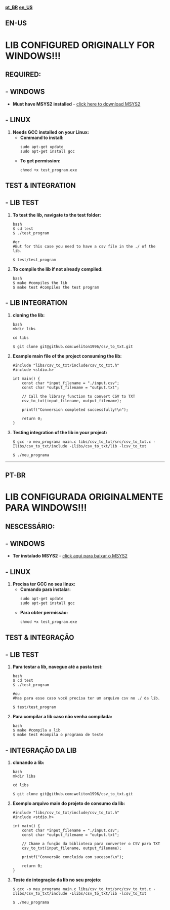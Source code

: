 **[pt_BR](#PT-BR)**
**[en_US](#EN-US)**
## EN-US
# LIB CONFIGURED ORIGINALLY FOR WINDOWS!!!

## REQUIRED:
## - WINDOWS
- **Must have MSYS2 installed**
    \- [click here to download MSYS2](https://www.msys2.org)

## - LINUX 
1. **Needs GCC installed on your Linux:**
    - **Command to install:**
        ```
        sudo apt-get update
        sudo apt-get install gcc
        ```
    - **To get permission:**
        ```
        chmod +x test_program.exe
        ```

## TEST & INTEGRATION
## - LIB TEST
1. **To test the lib, navigate to the test folder:**
     ```
     bash
    $ cd test
    $ ./test_program

    #or
    #But for this case you need to have a csv file in the ./ of the lib.

    $ test/test_program

    ```
2. **To compile the lib if not already compiled:**
    ```
    bash
    $ make #compiles the lib 
    $ make test #compiles the test program 

    ```
## - LIB INTEGRATION 

1. **cloning the lib:**
    ```
    bash
    mkdir libs

    cd libs

    $ git clone git@github.com:weliton1996/csv_to_txt.git

    ```

2. **Example main file of the project consuming the lib:**
    ```
    #include "libs/csv_to_txt/include/csv_to_txt.h"
    #include <stdio.h>

    int main() {
        const char *input_filename = "./input.csv";
        const char *output_filename = "output.txt";

        // Call the library function to convert CSV to TXT
        csv_to_txt(input_filename, output_filename);

        printf("Conversion completed successfully!\n");

        return 0; 
    }
    ```

3. **Testing integration of the lib in your project:**
    ```
    $ gcc -o meu_programa main.c libs/csv_to_txt/src/csv_to_txt.c -Ilibs/csv_to_txt/include -Llibs/csv_to_txt/lib -lcsv_to_txt

    $ ./meu_programa
    ```

____


## PT-BR
# LIB CONFIGURADA ORIGINALMENTE PARA WINDOWS!!!

## NESCESSÁRIO: 
## - WINDOWS
- **Ter instalado  MSYS2**
    \- [click aqui para baixar o MSYS2](https://www.msys2.org)

## - LINUX 
1. **Precisa ter GCC no seu linux:**
    - **Comando para instalar:**
        ```
        sudo apt-get update
        sudo apt-get install gcc
        ```
    - **Para obter permissão:**
        ```
        chmod +x test_program.exe
        ```
        
## TEST & INTEGRAÇÃO
## - LIB TEST
1. **Para testar a lib, navegue até a pasta test:**
     ```
     bash
    $ cd test
    $ ./test_program

    #ou
    #Mas para esse caso você precisa ter um arquivo csv no ./ da lib.

    $ test/test_program

    ```
2. **Para compilar a lib caso não venha compilada:**
    ```
    bash
    $ make #compila a lib 
    $ make test #compila o programa de teste 

    ```
## - INTEGRAÇÃO DA LIB 

1. **clonando a lib:**
    ```
    bash
    mkdir libs

    cd libs

    $ git clone git@github.com:weliton1996/csv_to_txt.git

    ```

2. **Exemplo arquivo main do projeto de consumo da lib:**
    ```
    #include "libs/csv_to_txt/include/csv_to_txt.h"
    #include <stdio.h>

    int main() {
        const char *input_filename = "./input.csv";
        const char *output_filename = "output.txt";

        // Chame a função da biblioteca para converter o CSV para TXT
        csv_to_txt(input_filename, output_filename);

        printf("Conversão concluída com sucesso!\n");

        return 0; 
    }
    ```

3. **Teste de integração da lib no seu projeto:**
    ```
    $ gcc -o meu_programa main.c libs/csv_to_txt/src/csv_to_txt.c -Ilibs/csv_to_txt/include -Llibs/csv_to_txt/lib -lcsv_to_txt

    $ ./meu_programa
    ```

